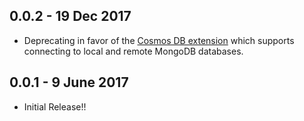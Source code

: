 ## 0.0.2 - 19 Dec 2017

-   Deprecating in favor of the
    [Cosmos DB extension](https://marketplace.visualstudio.com/items?itemName=ms-azuretools.vscode-cosmosdb)
    which supports connecting to local and remote MongoDB databases.

## 0.0.1 - 9 June 2017

-   Initial Release!!
